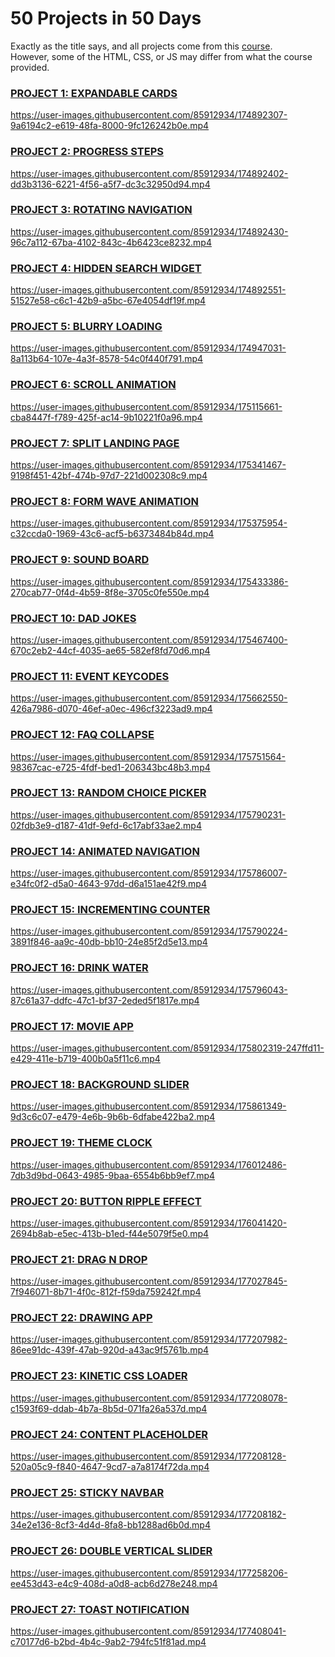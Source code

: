 # 50 Projects in 50 Days

Exactly as the title says, and all projects come from this [course](https://www.udemy.com/course/50-projects-50-days/?ranMID=39197&ranEAID=msYS1Nvjv4c&ranSiteID=msYS1Nvjv4c-MZ.Z.zfTRTy7PJAJfTKbxg&LSNPUBID=msYS1Nvjv4c&utm_source=aff-campaign&utm_medium=udemyads). 
<br>
However, some of the HTML, CSS, or JS may differ from what the course provided.

### <a href='https://github.com/christiandeandemesa/50-Projects-in-50-Days/tree/master/Expandable%20Cards' target='_blank' rel="noreferrer noopener">PROJECT 1: EXPANDABLE CARDS</a>
https://user-images.githubusercontent.com/85912934/174892307-9a6194c2-e619-48fa-8000-9fc126242b0e.mp4

### <a href='https://github.com/christiandeandemesa/50-Projects-in-50-Days/tree/master/Progress%20Steps' target='_blank' rel="noreferrer noopener">PROJECT 2: PROGRESS STEPS</a>
https://user-images.githubusercontent.com/85912934/174892402-dd3b3136-6221-4f56-a5f7-dc3c32950d94.mp4

### <a href='https://github.com/christiandeandemesa/50-Projects-in-50-Days/tree/master/Rotating%20Navigation' target='_blank' rel="noreferrer noopener">PROJECT 3: ROTATING NAVIGATION</a>
https://user-images.githubusercontent.com/85912934/174892430-96c7a112-67ba-4102-843c-4b6423ce8232.mp4

### <a href='https://github.com/christiandeandemesa/50-Projects-in-50-Days/tree/master/Hidden%20Search%20Widget' target='_blank' rel="noreferrer noopener">PROJECT 4: HIDDEN SEARCH WIDGET</a>
https://user-images.githubusercontent.com/85912934/174892551-51527e58-c6c1-42b9-a5bc-67e4054df19f.mp4

### <a href='https://github.com/christiandeandemesa/50-Projects-in-50-Days/tree/master/Blurry%20Loading' target='_blank' rel="noreferrer noopener">PROJECT 5: BLURRY LOADING</a>
https://user-images.githubusercontent.com/85912934/174947031-8a113b64-107e-4a3f-8578-54c0f440f791.mp4

### <a href='https://github.com/christiandeandemesa/50-Projects-in-50-Days/tree/master/Scroll%20Animation' target='_blank' rel="noreferrer noopener">PROJECT 6: SCROLL ANIMATION</a>
https://user-images.githubusercontent.com/85912934/175115661-cba8447f-f789-425f-ac14-9b10221f0a96.mp4

### <a href='https://github.com/christiandeandemesa/50-Projects-in-50-Days/tree/master/Split%20Landing%20Page' target='_blank' rel="noreferrer noopener">PROJECT 7: SPLIT LANDING PAGE</a>
https://user-images.githubusercontent.com/85912934/175341467-9198f451-42bf-474b-97d7-221d002308c9.mp4

### <a href='https://github.com/christiandeandemesa/50-Projects-in-50-Days/tree/master/Form%20Wave%20Animation' target='_blank' rel="noreferrer noopener">PROJECT 8: FORM WAVE ANIMATION</a>
https://user-images.githubusercontent.com/85912934/175375954-c32ccda0-1969-43c6-acf5-b6373484b84d.mp4

### <a href='https://github.com/christiandeandemesa/50-Projects-in-50-Days/tree/master/Sound%20Board' target='_blank' rel="noreferrer noopener">PROJECT 9: SOUND BOARD</a>
https://user-images.githubusercontent.com/85912934/175433386-270cab77-0f4d-4b59-8f8e-3705c0fe550e.mp4

### <a href='https://github.com/christiandeandemesa/50-Projects-in-50-Days/tree/master/Dad%20Jokes' target='_blank' rel="noreferrer noopener">PROJECT 10: DAD JOKES</a>
https://user-images.githubusercontent.com/85912934/175467400-670c2eb2-44cf-4035-ae65-582ef8fd70d6.mp4

### <a href='https://github.com/christiandeandemesa/50-Projects-in-50-Days/tree/master/Event%20KeyCodes' target='_blank' rel="noreferrer noopener">PROJECT 11: EVENT KEYCODES</a>
https://user-images.githubusercontent.com/85912934/175662550-426a7986-d070-46ef-a0ec-496cf3223ad9.mp4

### <a href='https://github.com/christiandeandemesa/50-Projects-in-50-Days/tree/master/FAQ%20Collapse' target='_blank' rel="noreferrer noopener">PROJECT 12: FAQ COLLAPSE</a>
https://user-images.githubusercontent.com/85912934/175751564-98367cac-e725-4fdf-bed1-206343bc48b3.mp4

### <a href='https://github.com/christiandeandemesa/50-Projects-in-50-Days/tree/master/Random%20Choice%20Picker' target='_blank' rel="noreferrer noopener">PROJECT 13: RANDOM CHOICE PICKER</a>
https://user-images.githubusercontent.com/85912934/175790231-02fdb3e9-d187-41df-9efd-6c17abf33ae2.mp4

### <a href='https://github.com/christiandeandemesa/50-Projects-in-50-Days/tree/master/Animated%20Navigation' target='_blank' rel="noreferrer noopener">PROJECT 14: ANIMATED NAVIGATION</a>
https://user-images.githubusercontent.com/85912934/175786007-e34fc0f2-d5a0-4643-97dd-d6a151ae42f9.mp4

### <a href='https://github.com/christiandeandemesa/50-Projects-in-50-Days/tree/master/Incrementing%20Counter' target='_blank' rel="noreferrer noopener">PROJECT 15: INCREMENTING COUNTER</a>
https://user-images.githubusercontent.com/85912934/175790224-3891f846-aa9c-40db-bb10-24e85f2d5e13.mp4

### <a href='https://github.com/christiandeandemesa/50-Projects-in-50-Days/tree/master/Drink%20Water' target='_blank' rel="noreferrer noopener">PROJECT 16: DRINK WATER</a>
https://user-images.githubusercontent.com/85912934/175796043-87c61a37-ddfc-47c1-bf37-2eded5f1817e.mp4

### <a href='https://github.com/christiandeandemesa/50-Projects-in-50-Days/tree/master/Movie%20App' target='_blank' rel="noreferrer noopener">PROJECT 17: MOVIE APP</a>
https://user-images.githubusercontent.com/85912934/175802319-247ffd11-e429-411e-b719-400b0a5f11c6.mp4

### <a href='https://github.com/christiandeandemesa/50-Projects-in-50-Days/tree/master/Background%20Slider' target='_blank' rel="noreferrer noopener">PROJECT 18: BACKGROUND SLIDER</a>
https://user-images.githubusercontent.com/85912934/175861349-9d3c6c07-e479-4e6b-9b6b-6dfabe422ba2.mp4

### <a href='https://github.com/christiandeandemesa/50-Projects-in-50-Days/tree/master/Theme%20Clock' target='_blank' rel="noreferrer noopener">PROJECT 19: THEME CLOCK</a>
https://user-images.githubusercontent.com/85912934/176012486-7db3d9bd-0643-4985-9baa-6554b6bb9ef7.mp4

### <a href='https://github.com/christiandeandemesa/50-Projects-in-50-Days/tree/master/Button%20Ripple%20Effect' target='_blank' rel="noreferrer noopener">PROJECT 20: BUTTON RIPPLE EFFECT</a>
https://user-images.githubusercontent.com/85912934/176041420-2694b8ab-e5ec-413b-b1ed-f44e5079f5e0.mp4

### <a href='https://github.com/christiandeandemesa/50-Projects-in-50-Days/tree/master/Drag%20N%20Drop' target='_blank' rel="noreferrer noopener">PROJECT 21: DRAG N DROP</a>
https://user-images.githubusercontent.com/85912934/177027845-7f946071-8b71-4f0c-812f-f59da759242f.mp4

### <a href='https://github.com/christiandeandemesa/50-Projects-in-50-Days/tree/master/Drawing%20App' target='_blank' rel="noreferrer noopener">PROJECT 22: DRAWING APP</a>
https://user-images.githubusercontent.com/85912934/177207982-86ee91dc-439f-47ab-920d-a43ac9f5761b.mp4

### <a href='https://github.com/christiandeandemesa/50-Projects-in-50-Days/tree/master/Kinetic%20CSS%20Loader' target='_blank' rel="noreferrer noopener">PROJECT 23: KINETIC CSS LOADER</a>
https://user-images.githubusercontent.com/85912934/177208078-c1593f69-ddab-4b7a-8b5d-071fa26a537d.mp4

### <a href='https://github.com/christiandeandemesa/50-Projects-in-50-Days/tree/master/Content%20Placeholder' target='_blank' rel="noreferrer noopener">PROJECT 24: CONTENT PLACEHOLDER</a>
https://user-images.githubusercontent.com/85912934/177208128-520a05c9-f840-4647-9cd7-a7a8174f72da.mp4

### <a href='https://github.com/christiandeandemesa/50-Projects-in-50-Days/tree/master/Sticky%20Navbar' target='_blank' rel="noreferrer noopener">PROJECT 25: STICKY NAVBAR</a>
https://user-images.githubusercontent.com/85912934/177208182-34e2e136-8cf3-4d4d-8fa8-bb1288ad6b0d.mp4

### <a href='https://github.com/christiandeandemesa/50-Projects-in-50-Days/tree/master/Double%20Vertical%20Slider' target='_blank' rel="noreferrer noopener">PROJECT 26: DOUBLE VERTICAL SLIDER</a>
https://user-images.githubusercontent.com/85912934/177258206-ee453d43-e4c9-408d-a0d8-acb6d278e248.mp4

### <a href='https://github.com/christiandeandemesa/50-Projects-in-50-Days/tree/master/Toast%20Notification' target='_blank' rel="noreferrer noopener">PROJECT 27: TOAST NOTIFICATION</a>
https://user-images.githubusercontent.com/85912934/177408041-c70177d6-b2bd-4b4c-9ab2-794fc51f81ad.mp4


